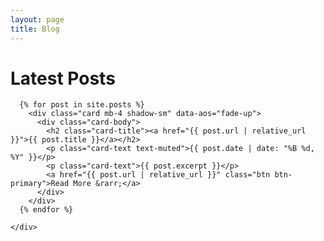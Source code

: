 ```yaml
---
layout: page
title: Blog
---
```


<div class="container mt-5">
  <div class="row">
    <div class="col-lg-8">
      <h1 class="mb-4">Latest Posts</h1>

      {% for post in site.posts %}
        <div class="card mb-4 shadow-sm" data-aos="fade-up">
          <div class="card-body">
            <h2 class="card-title"><a href="{{ post.url | relative_url }}">{{ post.title }}</a></h2>
            <p class="card-text text-muted">{{ post.date | date: "%B %d, %Y" }}</p>
            <p class="card-text">{{ post.excerpt }}</p>
            <a href="{{ post.url | relative_url }}" class="btn btn-primary">Read More &rarr;</a>
          </div>
        </div>
      {% endfor %}

    </div>
  </div>
</div>